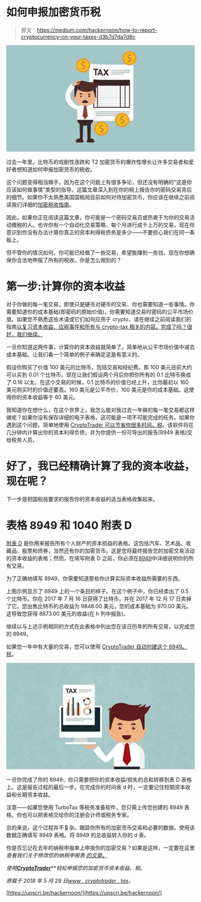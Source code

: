 # 如何申报加密货币税

> 原文：<https://medium.com/hackernoon/how-to-report-cryptocurrency-on-your-taxes-d3b7d7da7d8c>

![](img/71c348655920e517707471a9e743df56.png)

过去一年里，比特币的戏剧性涨跌和 T2 加密货币的爆炸性增长让许多交易者和爱好者想知道如何申报加密货币的税收。

这个问题变得相当棘手，因为在这个问题上有很多争论，但还没有明确的“这是你应该如何做事情”类型的指导。这篇文章深入到在你的税上报告你的密码交易背后的细节。如果你不太熟悉美国国税局目前如何对待加密货币，你应该在继续之前阅读我们详细的[加密税收指南](https://www.cryptotrader.tax/trading/the-traders-guide-to-cryptocurrency-taxes/)。

因此，如果你正在阅读这篇文章，你可能是一个密码交易员或热衷于为你的交易活动缴税的人。也许你有一个自动化交易策略，每个月进行成千上万的交易，现在你意识到你没有办法计算你真正的资本利得税债务是多少——不要担心我们在同一条船上。

但不管你的情况如何，你可能已经做了一些交易，希望能赚到一些钱，现在你想确保你合法地申报了所有的税收。你是怎么做到的？

# 第一步:计算你的资本收益

对于你做的每一笔交易，即使只是硬币对硬币的交易，你也需要知道一些事情。你需要知道你的成本基础(即密码的原始价值)，你需要知道交易时密码的公平市场价值。如果您不熟悉这些术语或它们如何应用于 crypto，请在继续之前阅读我们的指南[以复习资本收益、应税事件和所有与 crypto-tax 相关的内容。完成了吗？很好，我们继续。](https://www.cryptotrader.tax/trading/the-traders-guide-to-cryptocurrency-taxes/)

一旦你知道这两件事，计算你的资本收益就简单了。简单地从公平市场价值中减去成本基础。让我们看一个简单的例子来确定这是有意义的。

假设你购买了价值 100 美元的比特币，包括交易和经纪费。那 100 美元目前大约可以买到 0.01 个比特币。现在让我们假设两个月后你把你所有的 0.1 比特币换成了 0.16 以太。在这个交易的时候，0.1 比特币的价值已经上升，比你最初以 160 美元购买时的价值还要高。160 美元是公平市价，100 美元是你的成本基础。这使得你的资本收益等于 60 美元。

我知道你在想什么，在这个世界上，我怎么能对我过去一年做的每一笔交易都这样做呢？如果你没有保存详细的电子表格，这可能是一项不可能完成的任务。如果你遇到这个问题，简单地使用 [CryptoTrader 可以节省你很多时间。税](https://www.cryptotrader.tax/)。该软件将在几分钟内计算出你的资本利得负债，并为你提供一份可导出的报告(8949 表格)交给税务人员。

# 好了，我已经精确计算了我的资本收益，现在呢？

下一步是把国税局要求的报告你的资本收益的适当表格收集起来。

# 表格 8949 和 1040 附表 D

[附表 D](https://www.irs.gov/forms-pubs/about-schedule-d-form-1040-capital-gains-and-losses) 是你用来报告所有个人财产的资本损益的表格。这包括汽车、艺术品、收藏品、股票和债券，当然还有你的加密货币。这是您将最终报告您的加密交易活动的资本收益的表格；然而，在填写附表 D 之前，你必须在[8949](https://www.irs.gov/pub/irs-pdf/f8949.pdf)中详细说明你的所有交易。

为了正确地填写 8949，你需要知道那些你计算实际资本收益所需要的东西。

上图示例显示了 8949 上的一个条目的样子。在这个例子中，你已经卖出了 0.5 个比特币。你在 2017 年 7 月 16 日获得了比特币，并在 2017 年 12 月 17 日卖掉了它。您出售比特币的总收益为 9848.00 美元，您的成本基础为 970.00 美元。这导致您获得 8873.00 美元的收益(在 h 列中报告)。

继续以与上述示例相同的方式在此表格中列出您在该日历年的所有交易，以完成您的 8949。

如果您一年中有大量的交易，您可以使用 [CryptoTrader 自动创建这个 8949。税](https://www.cryptotrader.tax/)。

![](img/d6ccb7826f262b04d417a0fdc651d88a.png)

一旦你完成了你的 8949，你只需要把你的资本收益/损失的总和转移到表 D 表格上。这是报告过程的最后一步。在完成你的时间表 d 时，一定要记住短期资本收益和长期资本收益。

注意——如果您使用 TurboTax 等税务准备软件，您只需上传您创建的 8949 表格。你也可以把表格交给你的注册会计师或税务专家。

总的来说，这个过程并不复杂。跟踪你所有的加密货币交易和必要的数据。使用该数据正确填写 8949 表格。将 8949 的总收益转入你的 d 表。

你是否忘记在去年的纳税申报单上申报你的加密交易？如果是这样，一定要在这里 *查看我们关于修改您的纳税申报表* [*的文章。*](https://www.cryptotrader.tax/trading/what-to-do-if-you-forgot-to-report-your-crypto-trades-on-last-years-tax-return/)

*使用*[***CryptoTrader***](https://www.cryptotrader.tax)***轻松申报您的加密货币资本收益。*税**。

*原载于 2018 年 5 月 29 日*[*www . cryptotrader . tax*](https://www.cryptotrader.tax/trading/how-to-report-cryptocurrency-on-taxes/)*。*

[https://upscri.be/hackernoon/](https://upscri.be/hackernoon/)